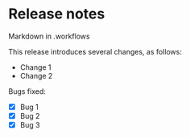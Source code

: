 # Release notes
Markdown in .workflows

This release introduces several changes, as follows:
- Change 1
- Change 2 

Bugs fixed:
- [x] Bug 1
- [x] Bug 2
- [x] Bug 3
